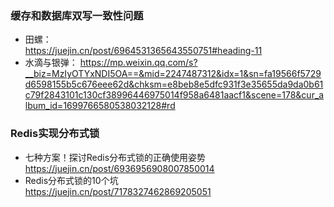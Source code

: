 ### 缓存和数据库双写一致性问题  
  - 田螺：  
    https://juejin.cn/post/6964531365643550751#heading-11  
  - 水滴与银弹：
    https://mp.weixin.qq.com/s?__biz=MzIyOTYxNDI5OA==&mid=2247487312&idx=1&sn=fa19566f5729d6598155b5c676eee62d&chksm=e8beb8e5dfc931f3e35655da9da0b61c79f2843101c130cf38996446975014f958a6481aacf1&scene=178&cur_album_id=1699766580538032128#rd


### Redis实现分布式锁
  - 七种方案！探讨Redis分布式锁的正确使用姿势    
     https://juejin.cn/post/6936956908007850014
  - Redis分布式锁的10个坑  
     https://juejin.cn/post/7178327462869205051
